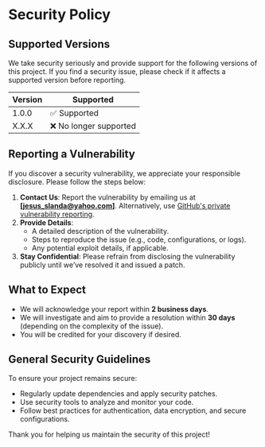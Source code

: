 # Security Policy

## Supported Versions

We take security seriously and provide support for the following versions of this project. If you find a security issue, please check if it affects a supported version before reporting.

| Version | Supported          |
| ------- | ------------------ |
| 1.0.0   | ✅ Supported       |
| X.X.X   | ❌ No longer supported |

## Reporting a Vulnerability

If you discover a security vulnerability, we appreciate your responsible disclosure. Please follow the steps below:

1. **Contact Us**: Report the vulnerability by emailing us at **[jesus_slanda@yahoo.com]**. Alternatively, use [GitHub's private vulnerability reporting](https://docs.github.com/en/code-security/security-advisories/creating-a-security-advisory).
2. **Provide Details**:
   - A detailed description of the vulnerability.
   - Steps to reproduce the issue (e.g., code, configurations, or logs).
   - Any potential exploit details, if applicable.
3. **Stay Confidential**: Please refrain from disclosing the vulnerability publicly until we’ve resolved it and issued a patch.

## What to Expect

- We will acknowledge your report within **2 business days**.
- We will investigate and aim to provide a resolution within **30 days** (depending on the complexity of the issue).
- You will be credited for your discovery if desired.

## General Security Guidelines

To ensure your project remains secure:
- Regularly update dependencies and apply security patches.
- Use security tools to analyze and monitor your code.
- Follow best practices for authentication, data encryption, and secure configurations.

Thank you for helping us maintain the security of this project!
